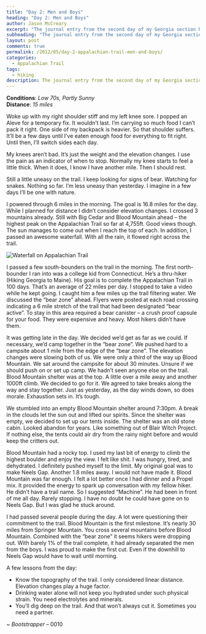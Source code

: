 ```yaml
---
title: "Day 2: Men and Boys"
heading: "Day 2: Men and Boys"
author: Jason McCreary
excerpt: "The journal entry from the second day of my Georgia section hike through the Appalachian Trail."
subheading: "The journal entry from the second day of my Georgia section hike through the Appalachian Trail."
layout: post
comments: true
permalink: /2012/05/day-2-appalachian-trail-men-and-boys/
categories:
  - Appalachian Trail
tags:
  - hiking
description: The journal entry from the second day of my Georgia section hike through the Appalachian Trail.
---
```

**Conditions**: *Low 70s, Partly Sunny*   
**Distance**: *15 miles*

Woke up with my right shoulder stiff and my left knee sore. I popped an Aleve for a temporary fix. It wouldn&rsquo;t last. I&rsquo;m carrying so much food I can&rsquo;t pack it right. One side of my backpack is heavier. So that shoulder suffers. It&rsquo;ll be a few days until I&rsquo;ve eaten enough food for everything to fit right. Until then, I&rsquo;ll switch sides each day.

My knees aren&rsquo;t bad. It&rsquo;s just the weight and the elevation changes. I use the pain as an indicator of when to stop. Normally my knee starts to feel a little thick. When it does, I know I have another mile. Then I should rest.

Still a little uneasy on the trail. I keep looking for signs of bear. Watching for snakes. Nothing so far. I&rsquo;m less uneasy than yesterday. I imagine in a few days I&rsquo;ll be one with nature.

I powered through 6 miles in the morning. The goal is 16.8 miles for the day. While I planned for distance I didn&rsquo;t consider elevation changes. I crossed 3 mountains already. Still with Big Cedar and Blood Mountain ahead – the highest peak on the Appalachian Trail so far at 4,755ft. Good views though. The sun manages to come out when I reach the top of each. In addition, I passed an awesome waterfall. With all the rain, it flowed right across the trail.

<img src="/images/appalachian-trail-waterfall.jpg" alt="Waterfall on Appalachian Trail" title="Waterfall on Appalachian Trail" />

I passed a few south-bounders on the trail in the morning. The first north-bounder I ran into was a college kid from Connecticut. He&rsquo;s a thru-hiker (Hiking Georgia to Maine). His goal is to complete the Appalachian Trail in 100 days. That&rsquo;s an average of 22 miles per day. I stopped to take a video while he kept going. I caught him a few miles up the trail filtering water. We discussed the &ldquo;bear zone&rdquo; ahead. Flyers were posted at each road crossing indicating a 6 mile stretch of the trail that had been designated &ldquo;bear active&rdquo;. To stay in this area required a bear canister – a crush proof capsule for your food. They were expensive and heavy. Most hikers didn&rsquo;t have them.

It was getting late in the day. We decided we&rsquo;d get as far as we could. If necessary, we&rsquo;d camp together in the &ldquo;bear zone&rdquo;. We pushed hard to a campsite about 1 mile from the edge of the &ldquo;bear zone&rdquo;. The elevation changes were slowing both of us. We were only a third of the way up Blood Mountain. We sat around the campsite for about 30 minutes. Unsure if we should push on or set up camp. We hadn&rsquo;t seen anyone else on the trail. Blood Mountain shelter was at the top. A little over a mile away and another 1000ft climb. We decided to go for it. We agreed to take breaks along the way and stay together. Just as yesterday, as the day winds down, so does morale. Exhaustion sets in. It&rsquo;s tough.

We stumbled into an empty Blood Mountain shelter around 7:30pm. A break in the clouds let the sun out and lifted our spirits. Since the shelter was empty, we decided to set up our tents inside. The shelter was an old stone cabin. Looked abandon for years. Like something out of Blair Witch Project. If nothing else, the tents could air dry from the rainy night before and would keep the critters out.

Blood Mountain had a rocky top. I used my last bit of energy to climb the highest boulder and enjoy the view. I felt like shit. I was hungry, tired, and dehydrated. I definitely pushed myself to the limit. My original goal was to make Neels Gap. Another 1.8 miles away. I would not have made it. Blood Mountain was far enough. I felt a lot better once I had dinner and a Propel mix. It provided the energy to spark up conversation with my fellow hiker. He didn&rsquo;t have a trail name. So I suggested &ldquo;Machine&rdquo;. He had been in front of me all day. Rarely stopping. I have no doubt he could have gone on to Neels Gap. But I was glad he stuck around.

I had passed several people during the day. A lot were questioning their commitment to the trail. Blood Mountain is the first milestone. It&rsquo;s nearly 30 miles from Springer Mountain. You cross several mountains before Blood Mountain. Combined with the &ldquo;bear zone&rdquo; it seems hikers were dropping out. With barely 1% of the trail complete, it had already separated the men from the boys. I was proud to make the first cut. Even if the downhill to Neels Gap would have to wait until morning.

A few lessons from the day:

*   Know the topography of the trail. I only considered linear distance. Elevation changes play a huge factor.
*   Drinking water alone will not keep you hydrated under such physical strain. You need electrolytes and minerals.
*   You&rsquo;ll dig deep on the trail. And that won&rsquo;t always cut it. Sometimes you need a partner.

~ *Bootstrapper* – 0010
